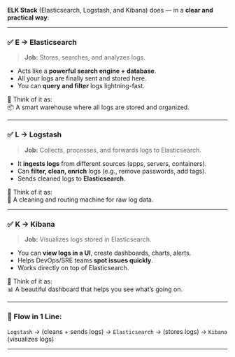  **ELK Stack** (Elasticsearch, Logstash, and Kibana) does — in a **clear and practical way**:

---

### ✅ **E → Elasticsearch**
> **Job:** Stores, searches, and analyzes logs.

- Acts like a **powerful search engine + database**.
- All your logs are finally sent and stored here.
- You can **query and filter** logs lightning-fast.

🧠 Think of it as:  
📦 A smart warehouse where all logs are stored and organized.

---

### ✅ **L → Logstash**
> **Job:** Collects, processes, and forwards logs to Elasticsearch.

- It **ingests logs** from different sources (apps, servers, containers).
- Can **filter, clean, enrich** logs (e.g., remove passwords, add tags).
- Sends cleaned logs to **Elasticsearch**.

🧠 Think of it as:  
🧹 A cleaning and routing machine for raw log data.

---

### ✅ **K → Kibana**
> **Job:** Visualizes logs stored in Elasticsearch.

- You can **view logs in a UI**, create dashboards, charts, alerts.
- Helps DevOps/SRE teams **spot issues quickly**.
- Works directly on top of Elasticsearch.

🧠 Think of it as:  
📊 A beautiful dashboard that helps you see what’s going on.

---

### 🧩 Flow in 1 Line:

`Logstash` → (cleans + sends logs) → `Elasticsearch` → (stores logs) → `Kibana` (visualizes logs)

---
